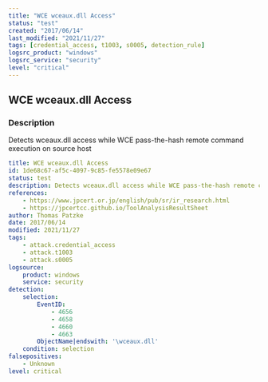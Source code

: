 ```yaml
---
title: "WCE wceaux.dll Access"
status: "test"
created: "2017/06/14"
last_modified: "2021/11/27"
tags: [credential_access, t1003, s0005, detection_rule]
logsrc_product: "windows"
logsrc_service: "security"
level: "critical"
---
```


## WCE wceaux.dll Access

### Description

Detects wceaux.dll access while WCE pass-the-hash remote command execution on source host

```yml
title: WCE wceaux.dll Access
id: 1de68c67-af5c-4097-9c85-fe5578e09e67
status: test
description: Detects wceaux.dll access while WCE pass-the-hash remote command execution on source host
references:
    - https://www.jpcert.or.jp/english/pub/sr/ir_research.html
    - https://jpcertcc.github.io/ToolAnalysisResultSheet
author: Thomas Patzke
date: 2017/06/14
modified: 2021/11/27
tags:
    - attack.credential_access
    - attack.t1003
    - attack.s0005
logsource:
    product: windows
    service: security
detection:
    selection:
        EventID:
            - 4656
            - 4658
            - 4660
            - 4663
        ObjectName|endswith: '\wceaux.dll'
    condition: selection
falsepositives:
    - Unknown
level: critical

```
